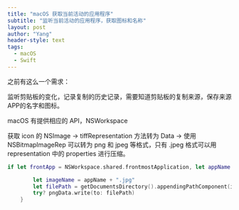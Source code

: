 ```yaml
---
title: "macOS 获取当前活动的应用程序"
subtitle: "监听当前活动的应用程序，获取图标和名称"
layout: post
author: "Yang"
header-style: text
tags:
  - macOS
  - Swift
---
```


之前有这么一个需求：

监听剪贴板的变化，记录复制的历史记录，需要知道剪贴板的复制来源，保存来源APP的名字和图标。

macOS 有提供相应的 API，NSWorkspace

获取 icon 的 NSImage -> tiffRepresentation 方法转为 Data -> 使用 NSBitmapImageRep 可以转为 png 和 jpeg 等格式，只有 .jpeg 格式可以用 representation 中的 properties 进行压缩。

```swift
if let frontApp = NSWorkspace.shared.frontmostApplication, let appName = frontApp.localizedName, let iconImage = frontApp.icon, let tiffData = iconImage.tiffRepresentation, let imageRep = NSBitmapImageRep(data: tiffData), let pngData = imageRep.representation(using: .jpeg, properties: [.compressionFactor:"0.1"]) {

        let imageName = appName + ".jpg"
        let filePath = getDocumentsDirectory().appendingPathComponent(imageName)
        try? pngData.write(to: filePath)
    }

```

